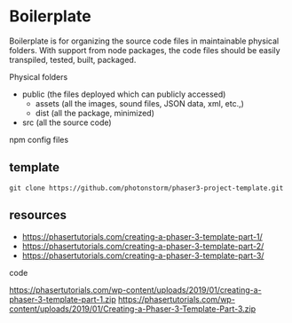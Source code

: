 # Boilerplate

Boilerplate is for organizing the source code files in maintainable physical folders. With support from node packages, the code files should be easily transpiled, tested, built, packaged.

Physical folders

- public (the files deployed which can publicly accessed)
  - assets (all the images, sound files, JSON data, xml, etc.,)
  - dist (all the package, minimized)
- src (all the source code)

npm config files

## template

`git clone https://github.com/photonstorm/phaser3-project-template.git`

## resources

- <https://phasertutorials.com/creating-a-phaser-3-template-part-1/>
- <https://phasertutorials.com/creating-a-phaser-3-template-part-2/>
- <https://phasertutorials.com/creating-a-phaser-3-template-part-3/>

code

<https://phasertutorials.com/wp-content/uploads/2019/01/creating-a-phaser-3-template-part-1.zip>
<https://phasertutorials.com/wp-content/uploads/2019/01/Creating-a-Phaser-3-Template-Part-3.zip>

